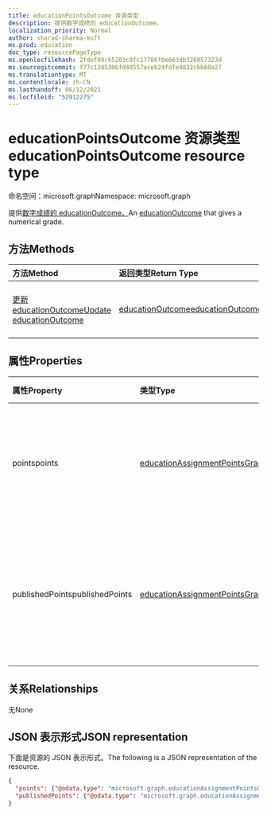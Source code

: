 ```yaml
---
title: educationPointsOutcome 资源类型
description: 提供数字成绩的 educationOutcome。
localization_priority: Normal
author: sharad-sharma-msft
ms.prod: education
doc_type: resourcePageType
ms.openlocfilehash: 2fdef09c65203c8fc17786f0e663db326057323d
ms.sourcegitcommit: f77c1385306fd40557aceb24fdfe4832cbb60a27
ms.translationtype: MT
ms.contentlocale: zh-CN
ms.lasthandoff: 06/12/2021
ms.locfileid: "52912275"
---
```

# <a name="educationpointsoutcome-resource-type"></a><span data-ttu-id="24bd1-103">educationPointsOutcome 资源类型</span><span class="sxs-lookup"><span data-stu-id="24bd1-103">educationPointsOutcome resource type</span></span>

<span data-ttu-id="24bd1-104">命名空间：microsoft.graph</span><span class="sxs-lookup"><span data-stu-id="24bd1-104">Namespace: microsoft.graph</span></span>

<span data-ttu-id="24bd1-105">提供[数字成绩的 educationOutcome。](educationoutcome.md)</span><span class="sxs-lookup"><span data-stu-id="24bd1-105">An [educationOutcome](educationoutcome.md) that gives a numerical grade.</span></span>

## <a name="methods"></a><span data-ttu-id="24bd1-106">方法</span><span class="sxs-lookup"><span data-stu-id="24bd1-106">Methods</span></span>

| <span data-ttu-id="24bd1-107">方法</span><span class="sxs-lookup"><span data-stu-id="24bd1-107">Method</span></span>       | <span data-ttu-id="24bd1-108">返回类型</span><span class="sxs-lookup"><span data-stu-id="24bd1-108">Return Type</span></span> | <span data-ttu-id="24bd1-109">说明</span><span class="sxs-lookup"><span data-stu-id="24bd1-109">Description</span></span> |
|:-------------|:------------|:------------|
| [<span data-ttu-id="24bd1-110">更新 educationOutcome</span><span class="sxs-lookup"><span data-stu-id="24bd1-110">Update educationOutcome</span></span>](../api/educationoutcome-update.md) | [<span data-ttu-id="24bd1-111">educationOutcome</span><span class="sxs-lookup"><span data-stu-id="24bd1-111">educationOutcome</span></span>](educationoutcome.md) | <span data-ttu-id="24bd1-112">更新 educationOutcome 对象。</span><span class="sxs-lookup"><span data-stu-id="24bd1-112">Update educationOutcome object.</span></span> |

## <a name="properties"></a><span data-ttu-id="24bd1-113">属性</span><span class="sxs-lookup"><span data-stu-id="24bd1-113">Properties</span></span>

| <span data-ttu-id="24bd1-114">属性</span><span class="sxs-lookup"><span data-stu-id="24bd1-114">Property</span></span>     | <span data-ttu-id="24bd1-115">类型</span><span class="sxs-lookup"><span data-stu-id="24bd1-115">Type</span></span>        | <span data-ttu-id="24bd1-116">说明</span><span class="sxs-lookup"><span data-stu-id="24bd1-116">Description</span></span> |
|:-------------|:------------|:------------|
|<span data-ttu-id="24bd1-117">points</span><span class="sxs-lookup"><span data-stu-id="24bd1-117">points</span></span>|[<span data-ttu-id="24bd1-118">educationAssignmentPointsGrade</span><span class="sxs-lookup"><span data-stu-id="24bd1-118">educationAssignmentPointsGrade</span></span>](educationassignmentpointsgrade.md)|<span data-ttu-id="24bd1-119">教师为此作业为学生提供的数字等级。</span><span class="sxs-lookup"><span data-stu-id="24bd1-119">The numeric grade the teacher has given the student for this assignment.</span></span>|
|<span data-ttu-id="24bd1-120">publishedPoints</span><span class="sxs-lookup"><span data-stu-id="24bd1-120">publishedPoints</span></span>|[<span data-ttu-id="24bd1-121">educationAssignmentPointsGrade</span><span class="sxs-lookup"><span data-stu-id="24bd1-121">educationAssignmentPointsGrade</span></span>](educationassignmentpointsgrade.md)|<span data-ttu-id="24bd1-122">在将成绩释放给学生时所创建数据点属性的副本。</span><span class="sxs-lookup"><span data-stu-id="24bd1-122">A copy of the points property that is made when the grade is released to the student.</span></span>|

## <a name="relationships"></a><span data-ttu-id="24bd1-123">关系</span><span class="sxs-lookup"><span data-stu-id="24bd1-123">Relationships</span></span>

<span data-ttu-id="24bd1-124">无</span><span class="sxs-lookup"><span data-stu-id="24bd1-124">None</span></span>

## <a name="json-representation"></a><span data-ttu-id="24bd1-125">JSON 表示形式</span><span class="sxs-lookup"><span data-stu-id="24bd1-125">JSON representation</span></span>

<span data-ttu-id="24bd1-126">下面是资源的 JSON 表示形式。</span><span class="sxs-lookup"><span data-stu-id="24bd1-126">The following is a JSON representation of the resource.</span></span>

<!-- {
  "blockType": "resource",
  "optionalProperties": [

  ],
  "@odata.type": "microsoft.graph.educationPointsOutcome",
  "keyProperty": "id"
}-->

```json
{
  "points": {"@odata.type": "microsoft.graph.educationAssignmentPointsGrade"},
  "publishedPoints": {"@odata.type": "microsoft.graph.educationAssignmentPointsGrade"}
}
```

<!-- uuid: 16cd6b66-4b1a-43a1-adaf-3a886856ed98
2019-02-04 14:57:30 UTC -->
<!-- {
  "type": "#page.annotation",
  "description": "educationPointsOutcome resource",
  "keywords": "",
  "section": "documentation",
  "tocPath": ""
}-->

